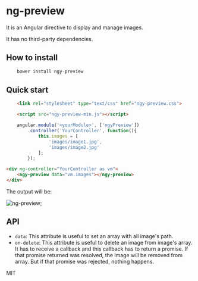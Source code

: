 # ng-preview

It is an Angular directive to display and manage images.

It has no third-party dependencies. 

## How to install
```javascript
    bower install ngy-preview
```

## Quick start

```html
    <link rel="stylesheet" type="text/css" href="ngy-preview.css">
```

```html
    <script src="ngy-preview-min.js"></script>
```

```javascript
    angular.module('<yourModule>', ['ngyPreview'])
        .controller('YourController', function(){
            this.images = [
                'images/image1.jpg',
                'images/image2.jpg'
            ];
        });    
```
```html
<div ng-controller="YourController as vm">
    <ngy-preview data="vm.images"></ngy-preview>
</div>
```
The output will be:

![ng-preview](https://github.com/epiphanyinc/ng-preview/blob/master/example.jpg);

## API

* `data`: This attribute is useful to set an array with all image's path.
* `on-delete`: This attribute is useful to delete an image from image's array. It has to receive a callback and this callback has to return a promise. If that promise returned was resolved, the image will be removed from array. But if that promise was rejected, nothing happens.

MIT
